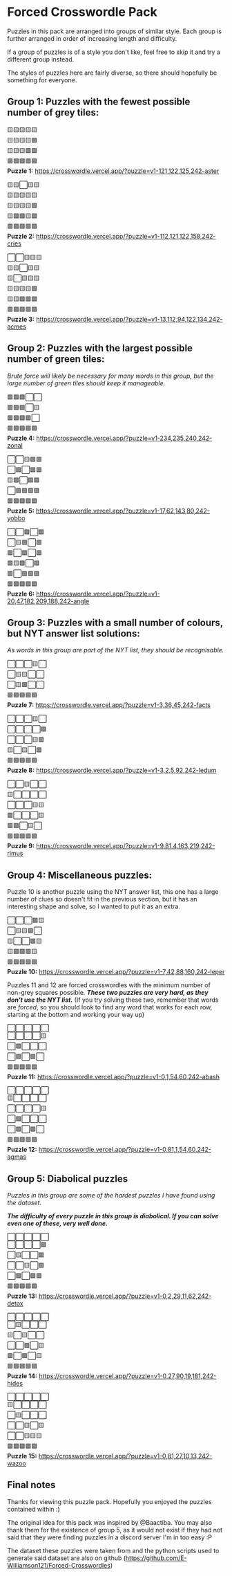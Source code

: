 # Forced Crosswordle Pack

Puzzles in this pack are arranged into groups of similar style. Each group is further arranged in order of increasing length and difficulty.

If a group of puzzles is of a style you don't like, feel free to skip it and try a different group instead.

The styles of puzzles here are fairly diverse, so there should hopefully be something for everyone.

## Group 1: Puzzles with the fewest possible number of grey tiles:

🟨🟨🟨🟨🟨  
🟨🟨🟨🟨🟩  
🟨🟨🟨🟩🟩  
🟩🟩🟩🟩🟩  
**Puzzle 1:** https://crosswordle.vercel.app/?puzzle=v1-121,122,125,242-aster

🟨🟨⬜🟨🟨  
🟨🟨🟨🟨🟨  
🟨🟨🟨🟨🟩  
🟨🟩🟩🟨🟩  
🟩🟩🟩🟩🟩  
**Puzzle 2:** https://crosswordle.vercel.app/?puzzle=v1-112,121,122,158,242-cries

⬜⬜🟨🟨🟨  
🟨🟨⬜🟨🟨  
🟨⬜🟨🟨🟨  
🟨🟨🟨🟨🟩  
🟨🟨🟩🟩🟩  
🟩🟩🟩🟩🟩  
**Puzzle 3:** https://crosswordle.vercel.app/?puzzle=v1-13,112,94,122,134,242-acmes

## Group 2: Puzzles with the largest possible number of green tiles:

*Brute force will likely be necessary for many words in this group, but the large number of green tiles should keep it manageable.*

🟩🟩🟩⬜⬜  
🟩🟩🟩⬜🟨  
🟩🟩🟩🟩⬜  
🟩🟩🟩🟩🟩  
**Puzzle 4:** https://crosswordle.vercel.app/?puzzle=v1-234,235,240,242-zonal

⬜⬜🟨🟩🟩  
⬜🟩⬜🟩🟩  
🟨🟩⬜🟩🟩  
⬜🟩🟩🟩🟩  
🟩🟩🟩🟩🟩  
**Puzzle 5:** https://crosswordle.vercel.app/?puzzle=v1-17,62,143,80,242-yobbo

⬜⬜🟩⬜🟩  
⬜🟨🟩⬜🟩  
🟩⬜🟩⬜🟩  
🟩🟨🟩⬜🟩  
🟩⬜🟩🟩🟩  
🟩🟩🟩🟩🟩  
**Puzzle 6:** https://crosswordle.vercel.app/?puzzle=v1-20,47,182,209,188,242-angle

## Group 3: Puzzles with a small number of colours, but NYT answer list solutions:

*As words in this group are part of the NYT list, they should be recognisable.*

⬜⬜⬜🟨⬜  
⬜🟨🟨⬜⬜  
⬜🟨🟩⬜⬜  
🟩🟩🟩🟩🟩  
**Puzzle 7:** https://crosswordle.vercel.app/?puzzle=v1-3,36,45,242-facts

⬜⬜⬜🟨⬜  
⬜⬜⬜⬜🟩  
⬜⬜⬜🟨🟩  
🟨⬜🟨⬜🟩  
🟩🟩🟩🟩🟩  
**Puzzle 8:** https://crosswordle.vercel.app/?puzzle=v1-3,2,5,92,242-ledum

⬜⬜🟨⬜⬜  
🟨⬜⬜⬜⬜  
⬜⬜⬜🟨🟨  
🟩⬜⬜⬜🟨  
🟩🟩⬜🟨⬜  
🟩🟩🟩🟩🟩  
**Puzzle 9:** https://crosswordle.vercel.app/?puzzle=v1-9,81,4,163,219,242-rimus

## Group 4: Miscellaneous puzzles:

Puzzle 10 is another puzzle using the NYT answer list, this one has a large number of clues so doesn't fit in the previous section, but it has an interesting shape and solve, so I wanted to put it as an extra.

⬜⬜⬜🟩🟨  
⬜🟨🟨🟩⬜  
🟨⬜⬜🟩🟨  
🟨🟩🟩🟩🟨  
🟩🟩🟩🟩🟩  
**Puzzle 10:** https://crosswordle.vercel.app/?puzzle=v1-7,42,88,160,242-leper

Puzzles 11 and 12 are forced crosswordles with the minimum number of non-grey squares possible. ***These two puzzles are very hard, as they don't use the NYT list.***
(If you try solving these two, remember that words are *forced*, so you should look to find any word that works for each row, starting at the bottom and working your way up)

⬜⬜⬜⬜⬜  
⬜⬜⬜⬜🟨  
⬜🟩⬜⬜⬜  
⬜🟩⬜🟩⬜  
🟩🟩🟩🟩🟩  
**Puzzle 11:** https://crosswordle.vercel.app/?puzzle=v1-0,1,54,60,242-abash

⬜⬜⬜⬜⬜  
🟨⬜⬜⬜⬜  
⬜⬜⬜⬜🟨  
⬜🟩⬜⬜⬜  
⬜🟩⬜🟩⬜  
🟩🟩🟩🟩🟩  
**Puzzle 12:** https://crosswordle.vercel.app/?puzzle=v1-0,81,1,54,60,242-agmas

## Group 5: Diabolical puzzles

*Puzzles in this group are some of the hardest puzzles I have found using the dataset.*
 
***The difficulty of every puzzle in this group is diabolical. If you can solve even one of these, very well done.***

⬜⬜⬜⬜⬜  
⬜⬜⬜⬜🟩  
⬜🟨⬜⬜🟩  
⬜⬜🟨⬜🟩  
⬜🟩⬜🟩🟩  
🟩🟩🟩🟩🟩  
**Puzzle 13:** https://crosswordle.vercel.app/?puzzle=v1-0,2,29,11,62,242-detox

⬜⬜⬜⬜⬜  
⬜🟨⬜⬜⬜  
🟨⬜🟨⬜⬜  
⬜⬜🟩⬜🟨  
🟩⬜🟩⬜🟨  
🟩🟩🟩🟩🟩  
**Puzzle 14:** https://crosswordle.vercel.app/?puzzle=v1-0,27,90,19,181,242-hides

⬜⬜⬜⬜⬜  
🟨⬜⬜⬜⬜  
⬜🟨⬜⬜⬜  
⬜⬜🟨⬜🟨  
⬜⬜🟨🟨🟨  
🟩🟩🟩🟩🟩  
**Puzzle 15:** https://crosswordle.vercel.app/?puzzle=v1-0,81,27,10,13,242-wazoo

## Final notes

Thanks for viewing this puzzle pack. Hopefully you enjoyed the puzzles contained within \:)

The original idea for this pack was inspired by @Baactiba. You may also thank them for the existence of group 5, as it would not exist if they had not said that they were finding puzzles in a discord server I'm in too easy \:P

The dataset these puzzles were taken from and the python scripts used to generate said dataset are also on github (https://github.com/E-Williamson121/Forced-Crosswordles)
